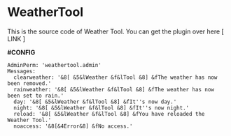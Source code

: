 # WeatherTool
This is the source code of Weather Tool.
You can get the plugin over here [ LINK ]

**#CONFIG**

```
AdminPerm: 'weathertool.admin'
Messages:
  clearweather: '&8[ &5&lWeather &f&lTool &8] &fThe weather has now been removed.'
  rainweather: '&8[ &5&lWeather &f&lTool &8] &fThe weather has now been set to rain.'
  day: '&8[ &5&lWeather &f&lTool &8] &fIt''s now day.'
  night: '&8[ &5&lWeather &f&lTool &8] &fIt''s now night.'
  reload: '&8[ &5&lWeather &f&lTool &8] &fYou have reloaded the Weather Tool.'
  noaccess: '&8[&4Error&8] &fNo access.'
```
